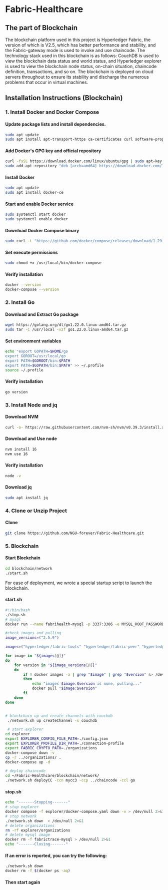 # Fabric-Healthcare

## The part of Blockchain

The blockchain platform used in this project is Hyperledger Fabric, the version of which is V2.5, which has better performance and stability, and the Fabric-gateway mode is used to invoke and use chaincode. The technology stack used in this blockchain is as follows: CouchDB is used to view the blockchain data status and world status, and Hyperledger explorer is used to view the blockchain node status, on-chain situation, chaincode definition, transactions, and so on. The blockchain is deployed on cloud servers throughout to ensure its stability and discharge the numerous problems that occur in virtual machines.

## Installation Instructions (Blockchain)

### 1. Install Docker and Docker Compose

#### Update package lists and install dependencies.

```sh
sudo apt update
sudo apt install apt-transport-https ca-certificates curl software-properties-common
```

#### Add Docker's GPG key and official repository

```sh
curl -fsSL https://download.docker.com/linux/ubuntu/gpg | sudo apt-key add -
sudo add-apt-repository "deb [arch=amd64] https://download.docker.com/linux/ubuntu $(lsb_release -cs) stable"
```

#### Install Docker

```sh
sudo apt update
sudo apt install docker-ce
```

#### Start and enable Docker service

```sh
sudo systemctl start docker
sudo systemctl enable docker
```

#### Download Docker Compose binary

```sh
sudo curl -L "https://github.com/docker/compose/releases/download/1.29.2/docker-compose-$(uname -s)-$(uname -m)" -o /usr/local/bin/docker-compose
```

#### Set execute permissions

```sh
sudo chmod +x /usr/local/bin/docker-compose
```

#### Verify installation

```sh
docker --version
docker-compose --version
```

### 2. Install Go

#### Download and Extract Go package

```sh
wget https://golang.org/dl/go1.22.0.linux-amd64.tar.gz
sudo tar -C /usr/local -xzf go1.22.0.linux-amd64.tar.gz
```

#### Set environment variables

```sh
echo "export GOPATH=$HOME/go
export GOROOT=/usr/local/go
export PATH=$GOROOT/bin:$PATH
export PATH=$GOPATH/bin:$PATH" >> ~/.profile
source ~/.profile
```

#### Verify installation

```sh
go version
```

### 3. Install Node and jq

#### Download NVM

```sh
curl -o- https://raw.githubusercontent.com/nvm-sh/nvm/v0.39.3/install.sh | bash
```

#### Download and Use node

```sh
nvm install 16
nvm use 16
```

#### Verify installation

```sh
node -v
```

#### Download jq

```sh
sudo apt install jq
```

### 4. Clone or Unzip Project

#### Clone

```sh
git clone https://github.com/NGU-forever/Fabric-Healthcare.git
```

### 5. Blockchain

#### Start Blockchain

```sh
cd blockchain/network
./start.sh
```

For ease of deployment, we wrote a special startup script to launch the blockchain.

#### start.sh

```sh
#!/bin/bash
./stop.sh
# mysql
docker run --name fabrihealth-mysql -p 3337:3306 -e MYSQL_ROOT_PASSWORD=fabrihealth -d mysql:8

#check images and pulling
image_versions=("2.5.9")

images=("hyperledger/fabric-tools" "hyperledger/fabric-peer" "hyperledger/fabric-orderer" "hyperledger/fabric-ccenv" "hyperledger/fabric-baseos")

for image in "${images[@]}"
do
    for version in "${image_versions[@]}"
    do
        if ! docker images -a | grep "$image" | grep "$version" &> /dev/null
        then
            echo "images $image:$version is none, pulling..."
            docker pull "$image:$version"
        fi
    done
done


# blockchain up and create channels with couchdb
 ./network.sh up createChannel -s couchdb

 # start explorer
cd explorer
export EXPLORER_CONFIG_FILE_PATH=./config.json
export EXPLORER_PROFILE_DIR_PATH=./connection-profile
export FABRIC_CRYPTO_PATH=./organizations
docker-compose down -v
cp -r ../organizations/ .
docker-compose up -d

# deploy chaincode
cd ~/Fabric-Healthcare/blockchain/network/
./network.sh deployCC -ccn mycc3 -ccp ../chaincode -ccl go
```

#### stop.sh

```sh
echo "-------Stopping-------"
# stop explorer
docker compose -f explorer/docker-compose.yaml down -v > /dev/null 2>&1
# stop network
./network.sh down  > /dev/null 2>&1
# delete organizations
rm -rf explorer/organizations 
# delete mysql image
docker rm -f fabrictrace-mysql > /dev/null 2>&1
echo "-------Closing-------"
```

#### If an error is reported, you can try the following: 

```sh
./network.sh down
docker rm -f $(docker ps -aq)
```

#### Then start again
